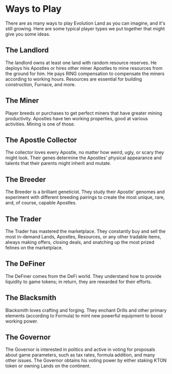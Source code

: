 # Ways to Play

There are as many ways to play Evolution Land as you can imagine, and it's still growing. Here are some typical player types we put together that might give you some ideas.

## The Landlord

The landlord owns at least one land with random resource reserves. He deploys his Apostles or hires other miner Apostles to mine resources from the ground for him. He pays RING compensation to compensate the miners according to working hours.  Resources are essential for building construction, Furnace, and more.

## The Miner

Player breeds or purchases to get perfect miners that have greater mining productivity. Apostles have ten working properties, good at various activities. Mining is one of those. 

## The Apostle Collector

The collector loves every Apostle, no matter how weird, ugly, or scary they might look. Their genes determine the Apostles' physical appearance and talents that their parents might inherit and mutate.

## The Breeder

The Breeder is a brilliant geneticist. They study their Apostle' genomes and experiment with different breeding pairings to create the most unique, rare, and, of course, capable Apostles.

## The Trader

The Trader has mastered the marketplace. They constantly buy and sell the most in-demand Lands, Apostles, Resources, or any other tradable items, always making offers, closing deals, and snatching up the most prized felines on the marketplace.

## The DeFiner

The DeFiner comes from the DeFi world. They understand how to provide liquidity to game tokens; in return, they are rewarded for their efforts.

## The Blacksmith

Blacksmith loves crafting and forging. They enchant Drills and other primary elements (according to Formula) to mint new powerful equipment to boost working power.

## The Governor

The Governor is interested in politics and active in voting for proposals about game parameters, such as tax rates, formula addition, and many other issues. The Governor obtains his voting power by either staking KTON token or owning Lands on the continent.